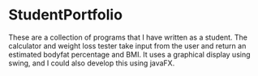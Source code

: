 # StudentPortfolio
These are a collection of programs that I have written as a student. The calculator and weight loss tester take input from the user and return
an estimated bodyfat percentage and BMI. It uses a graphical display using swing, and I could also develop this using javaFX. 
